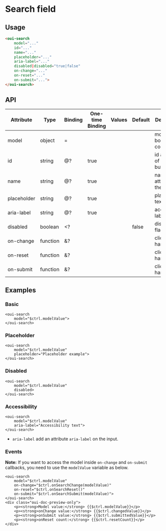 # Search field

<component-status cx-design="complete" ux="rc"></component-status>

## Usage

```html
<oui-search
    model="..."
    id="..."
    name="..."
    placeholder="..."
    aria-label="..."
    disabled|disabled="true|false"
    on-change="..."
    on-reset="..."
    on-submit="...">
</oui-search>
```

## API

| Attribute     | Type     | Binding | One-time Binding | Values    | Default   | Description                   |
| ----          | ----     | ----    | ----             | ----      | ----      | ----                          |
| model         | object   | =       |                  |           |           | model bound to component      |
| id            | string   | @?      | true             |           |           | id attribute of the button    |
| name          | string   | @?      | true             |           |           | name attribute of the button  |
| placeholder   | string   | @?      | true             |           |           | placeholder text              |
| aria-label    | string   | @?      | true             |           |           | accessibility label           |
| disabled      | boolean  | <?      |                  |           | false     | disabled flag                 |
| on-change     | function | &?      |                  |           |           | click handler                 |
| on-reset      | function | &?      |                  |           |           | click handler                 |
| on-submit     | function | &?      |                  |           |           | click handler                 |

## Examples

### Basic

```html:preview
<oui-search
    model="$ctrl.modelValue">
</oui-search>
```

### Placeholder

```html:preview
<oui-search
    model="$ctrl.modelValue"
    placeholder="Placeholder example">
</oui-search>
```

### Disabled

```html:preview
<oui-search
    model="$ctrl.modelValue"
    disabled>
</oui-search>
```

### Accessibility

```html:preview
<oui-search
    model="$ctrl.modelValue"
    aria-label="Accessibility text">
</oui-search>
```

- `aria-label` add an attribute `aria-label` on the input.

### Events

**Note:** If you want to access the model inside `on-change` and `on-submit` callbacks, you need to use the `modelValue` variable as below.

```html:preview
<oui-search
    model="$ctrl.modelValue"
    on-change="$ctrl.onSearchChange(modelValue)"
    on-reset="$ctrl.onSearchReset()"
    on-submit="$ctrl.onSearchSubmit(modelValue)">
</oui-search>
<div class="oui-doc-preview-only">
    <p><strong>Model value:</strong> {{$ctrl.modelValue}}</p>
    <p><strong>onChange value:</strong> {{$ctrl.changedValue}}</p>
    <p><strong>onSubmit value:</strong> {{$ctrl.submittedValue}}</p>
    <p><strong>onReset count:</strong> {{$ctrl.resetCount}}</p>
</div>
```
